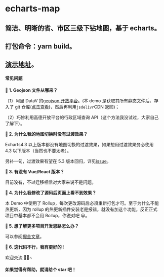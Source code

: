 # echarts-map

## 简洁、明晰的省、市区三级下钻地图，基于 echarts。

## 打包命令：yarn build。

## [演示地址](https://anzhou99.github.io/)。

#### 常见问题

**🚩 1. Geojson 文件从哪来？**

（1）阿里 DataV 的[geojson 开放平台](http://datav.aliyun.com/tools/atlas/index.html)。(本 demo 是获取其所有静态文件后，存入了 git 仓库([点击查看](https://github.com/anzhou99/GeoJsons))，然后再利用`jsdelivr`CDN 返回)；

（2）巧妙利用高德开放平台的行政区域查询 API（这个方法我没试过，大家自己了解下）。

**🚩 2. 为什么我的地图切换时没有过渡效果？**

Echarts4.3 以上版本都没有地图切换的过渡效果，如果想用过渡效果务必使用 4.3 以下版本（当然也不要太老）。

另补一句，过渡效果有望在 5.3 版本回归，详见[issue](https://github.com/apache/echarts/issues/14069)。

**🚩 3. 有没有 Vue/React 版本？**

目前没有，不过迁移相信对大家来说不是问题。

**🚩 4. 为什么我修改了源码后页面上看不到效果？**

本 Demo 中使用了 Rollup，每次更改源码后必须重新打包才可。至于为什么不能热更新，因为 rollup 的热更新插件安装老是报错，就没有加这个功能。反正正式项目中基本都不会用 Rollup，你说对吧 😀。

**🚩 5. 想了解更多项目开发思路怎么办？**

可以参阅[掘金文章](https://juejin.cn/post/7008079181183614983)。

**🚩 6. 这代码不行，我有更好的！**

欢迎交流 🥳🥳~

#### 如果觉得有帮助，就请给个 star 吧！
